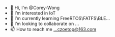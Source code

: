 - 👋 Hi, I’m @Corey-Wong
- 👀 I’m interested in IoT
- 🌱 I’m currently learning FreeRTOS\FATFS\BLE...
- 💞️ I’m looking to collaborate on ...
- 📫 How to reach me ...czoetop@163.com

<!---
Corey-Wong/Corey-Wong is a ✨ special ✨ repository because its `README.md` (this file) appears on your GitHub profile.
You can click the Preview link to take a look at your changes.
--->

